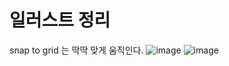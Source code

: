 # 일러스트 정리
snap to grid 는 딱딱 맞게 움직인다.
![image](https://user-images.githubusercontent.com/85022962/127281639-2ca2d3cd-0623-4422-b2a2-b47037784fc0.png)
![image](https://user-images.githubusercontent.com/85022962/127286027-95b77e4b-ee5c-4e1c-b32e-63176f9c9124.png)
